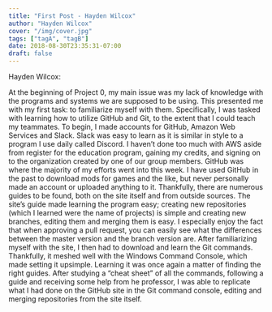 ```yaml
---
title: "First Post - Hayden Wilcox"
author: "Hayden Wilcox"
cover: "/img/cover.jpg"
tags: ["tagA", "tagB"]
date: 2018-08-30T23:35:31-07:00
draft: false
---
```


Hayden Wilcox:<br>

At the beginning of Project 0, my main issue was my lack of knowledge with the programs and systems we are supposed 
to be using. This presented me with my first task: to familiarize myself with them. Specifically, I was tasked with 
learning how to utilize GitHub and Git, to the extent that I could teach my teammates. To begin, I made accounts for 
GitHub, Amazon Web Services and Slack. Slack was easy to learn as it is similar in style to a program I use daily called 
Discord. I haven’t done too much with AWS aside from register for the education program, gaining my credits, and signing 
on to the organization created by one of our group members. GitHub was where the majority of my efforts went into this 
week. I have used GitHub in the past to download mods for games and the like, but never personally made an account or 
uploaded anything to it. Thankfully, there are numerous guides to be found, both on the site itself and from outside 
sources. The site’s guide made learning the program easy; creating new repositories (which I learned were the name of
projects) is simple and creating new branches, editing them and merging them is easy. I especially enjoy the fact that 
when approving a pull request, you can easily see what the differences between the master version and the branch version 
are. After familiarizing myself with the site, I then had to download and learn the Git commands. Thankfully, it meshed 
well with the Windows Command Console, which made setting it upsimple. Learning it was once again a matter of finding 
the right guides. After studying a “cheat sheet” of all the commands, following a guide and receiving some help from 
he professor, I was able to replicate what I had done on the GitHub site in the Git command console, editing and merging 
repositories from the site itself.

